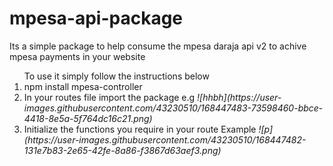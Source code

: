 # mpesa-api-package

<p>
Its a simple package to help consume the mpesa daraja api v2 to achive mpesa payments in your website
</p>



<ol>
To use it simply follow the instructions below
<li>
npm install mpesa-controller
</li>
<li>
In your routes file import the package e.g <em>
 ![hhbh](https://user-images.githubusercontent.com/43230510/168447483-73598460-bbce-4418-8e5a-5f764dc16c21.png)

  </em>
</li>
<li>
Initialize the functions you require in your route Example <em>
![p](https://user-images.githubusercontent.com/43230510/168447482-131e7b83-2e65-42fe-8a86-f3867d63aef3.png)

  
</em>
</li>
</ol>
